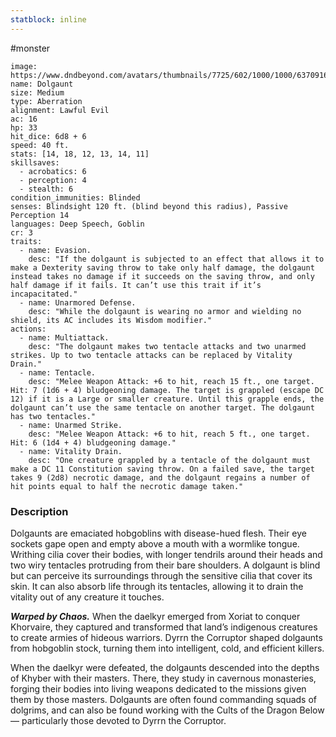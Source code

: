 ```yaml
---
statblock: inline
---
```

 #monster 

```statblock
image: https://www.dndbeyond.com/avatars/thumbnails/7725/602/1000/1000/637091618587585877.png
name: Dolgaunt
size: Medium
type: Aberration
alignment: Lawful Evil
ac: 16
hp: 33
hit_dice: 6d8 + 6
speed: 40 ft.
stats: [14, 18, 12, 13, 14, 11]
skillsaves:
  - acrobatics: 6
  - perception: 4
  - stealth: 6
condition_immunities: Blinded
senses: Blindsight 120 ft. (blind beyond this radius), Passive Perception 14
languages: Deep Speech, Goblin
cr: 3
traits:
  - name: Evasion.
    desc: "If the dolgaunt is subjected to an effect that allows it to make a Dexterity saving throw to take only half damage, the dolgaunt instead takes no damage if it succeeds on the saving throw, and only half damage if it fails. It can’t use this trait if it’s incapacitated."
  - name: Unarmored Defense.
    desc: "While the dolgaunt is wearing no armor and wielding no shield, its AC includes its Wisdom modifier."
actions:
  - name: Multiattack.
    desc: "The dolgaunt makes two tentacle attacks and two unarmed strikes. Up to two tentacle attacks can be replaced by Vitality Drain."
  - name: Tentacle.
    desc: "Melee Weapon Attack: +6 to hit, reach 15 ft., one target. Hit: 7 (1d6 + 4) bludgeoning damage. The target is grappled (escape DC 12) if it is a Large or smaller creature. Until this grapple ends, the dolgaunt can’t use the same tentacle on another target. The dolgaunt has two tentacles."
  - name: Unarmed Strike.
    desc: "Melee Weapon Attack: +6 to hit, reach 5 ft., one target. Hit: 6 (1d4 + 4) bludgeoning damage."
  - name: Vitality Drain.
    desc: "One creature grappled by a tentacle of the dolgaunt must make a DC 11 Constitution saving throw. On a failed save, the target takes 9 (2d8) necrotic damage, and the dolgaunt regains a number of hit points equal to half the necrotic damage taken."
```

### Description

Dolgaunts are emaciated hobgoblins with disease-hued flesh. Their eye sockets gape open and empty above a mouth with a wormlike tongue. Writhing cilia cover their bodies, with longer tendrils around their heads and two wiry tentacles protruding from their bare shoulders. A dolgaunt is blind but can perceive its surroundings through the sensitive cilia that cover its skin. It can also absorb life through its tentacles, allowing it to drain the vitality out of any creature it touches.

_**Warped by Chaos.**_ When the daelkyr emerged from Xoriat to conquer Khorvaire, they captured and transformed that land’s indigenous creatures to create armies of hideous warriors. Dyrrn the Corruptor shaped dolgaunts from hobgoblin stock, turning them into intelligent, cold, and efficient killers.

When the daelkyr were defeated, the dolgaunts descended into the depths of Khyber with their masters. There, they study in cavernous monasteries, forging their bodies into living weapons dedicated to the missions given them by those masters. Dolgaunts are often found commanding squads of dolgrims, and can also be found working with the Cults of the Dragon Below — particularly those devoted to Dyrrn the Corruptor.
